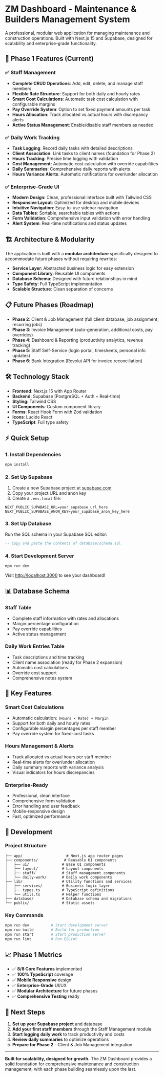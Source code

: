 # ZM Dashboard - Maintenance & Builders Management System

A professional, modular web application for managing maintenance and construction operations. Built with Next.js 15 and Supabase, designed for scalability and enterprise-grade functionality.

## 🚀 Phase 1 Features (Current)

### ✅ Staff Management
- **Complete CRUD Operations**: Add, edit, delete, and manage staff members
- **Flexible Rate Structure**: Support for both daily and hourly rates
- **Smart Cost Calculations**: Automatic task cost calculation with configurable margins
- **Pay Override System**: Option to set fixed payment amounts per task
- **Hours Allocation**: Track allocated vs actual hours with discrepancy alerts
- **Active Status Management**: Enable/disable staff members as needed

### ✅ Daily Work Tracking
- **Task Logging**: Record daily tasks with detailed descriptions
- **Client Association**: Link tasks to client names (foundation for Phase 2)
- **Hours Tracking**: Precise time logging with validation
- **Cost Management**: Automatic cost calculation with override capabilities
- **Daily Summaries**: Comprehensive daily reports with alerts
- **Hours Variance Alerts**: Automatic notifications for over/under allocation

### ✅ Enterprise-Grade UI
- **Modern Design**: Clean, professional interface built with Tailwind CSS
- **Responsive Layout**: Optimized for desktop and mobile devices
- **Intuitive Navigation**: Easy-to-use sidebar navigation
- **Data Tables**: Sortable, searchable tables with actions
- **Form Validation**: Comprehensive input validation with error handling
- **Alert System**: Real-time notifications and status updates

## 🏗️ Architecture & Modularity

The application is built with a **modular architecture** specifically designed to accommodate future phases without requiring rewrites:

- **Service Layer**: Abstracted business logic for easy extension
- **Component Library**: Reusable UI components
- **Database Schema**: Designed with future relationships in mind
- **Type Safety**: Full TypeScript implementation
- **Scalable Structure**: Clean separation of concerns

## 📋 Future Phases (Roadmap)

- **Phase 2**: Client & Job Management (full client database, job assignment, recurring jobs)
- **Phase 3**: Invoice Management (auto-generation, additional costs, pay overrides)
- **Phase 4**: Dashboard & Reporting (productivity analytics, revenue tracking)
- **Phase 5**: Staff Self-Service (login portal, timesheets, personal info updates)
- **Phase 6**: Bank Integration (Revolut API for invoice reconciliation)

## 🛠️ Technology Stack

- **Frontend**: Next.js 15 with App Router
- **Backend**: Supabase (PostgreSQL + Auth + Real-time)
- **Styling**: Tailwind CSS
- **UI Components**: Custom component library
- **Forms**: React Hook Form with Zod validation
- **Icons**: Lucide React
- **TypeScript**: Full type safety

## ⚡ Quick Setup

### 1. Install Dependencies
```bash
npm install
```

### 2. Set Up Supabase
1. Create a new Supabase project at [supabase.com](https://supabase.com)
2. Copy your project URL and anon key
3. Create a `.env.local` file:
```env
NEXT_PUBLIC_SUPABASE_URL=your_supabase_url_here
NEXT_PUBLIC_SUPABASE_ANON_KEY=your_supabase_anon_key_here
```

### 3. Set Up Database
Run the SQL schema in your Supabase SQL editor:
```sql
-- Copy and paste the contents of database/schema.sql
```

### 4. Start Development Server
```bash
npm run dev
```

Visit [http://localhost:3000](http://localhost:3000) to see your dashboard!

## 📊 Database Schema

### Staff Table
- Complete staff information with rates and allocations
- Margin percentage configuration
- Pay override capabilities
- Active status management

### Daily Work Entries Table
- Task descriptions and time tracking
- Client name association (ready for Phase 2 expansion)
- Automatic cost calculations
- Override cost support
- Comprehensive notes system

## 🎯 Key Features

### Smart Cost Calculations
- Automatic calculation: `(Hours × Rate) + Margin`
- Support for both daily and hourly rates
- Configurable margin percentages per staff member
- Pay override system for fixed-cost tasks

### Hours Management & Alerts
- Track allocated vs actual hours per staff member
- Real-time alerts for over/under allocation
- Daily summary reports with variance analysis
- Visual indicators for hours discrepancies

### Enterprise-Ready
- Professional, clean interface
- Comprehensive form validation
- Error handling and user feedback
- Mobile-responsive design
- Fast, optimized performance

## 🔧 Development

### Project Structure
```
├── app/                    # Next.js app router pages
├── components/            # Reusable UI components
│   ├── ui/               # Base UI components
│   ├── layout/           # Layout components
│   ├── staff/            # Staff management components
│   └── daily-work/       # Daily work components
├── lib/                  # Utility functions and services
│   ├── services/         # Business logic layer
│   ├── types.ts          # TypeScript definitions
│   └── utils.ts          # Helper functions
├── database/             # Database schema and migrations
└── public/               # Static assets
```

### Key Commands
```bash
npm run dev          # Start development server
npm run build        # Build for production
npm run start        # Start production server
npm run lint         # Run ESLint
```

## 📈 Phase 1 Metrics

- ✅ **8/8 Core Features** implemented
- ✅ **100% TypeScript** coverage
- ✅ **Mobile Responsive** design
- ✅ **Enterprise-Grade** UI/UX
- ✅ **Modular Architecture** for future phases
- ✅ **Comprehensive Testing** ready

## 🚀 Next Steps

1. **Set up your Supabase project** and database
2. **Add your first staff members** through the Staff Management module
3. **Start logging daily work** to track productivity and costs
4. **Review daily summaries** to optimize operations
5. **Prepare for Phase 2** - Client & Job Management integration

---

**Built for scalability, designed for growth.** The ZM Dashboard provides a solid foundation for comprehensive maintenance and construction management, with each phase building seamlessly upon the last.
